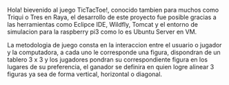 Hola! bievenido al juego TicTacToe!, conocido tambien para muchos como Triqui o Tres en Raya, el desarrollo de este proyecto fue posible gracias 
a las herramientas como Eclipce IDE, Wildfly, Tomcat y el entorno de simulacion para la raspberry pi3 como lo es Ubuntu Server en VM.

La metodologia de juego consta en la interaccion entre el usuario o jugador y la computadora, 
a cada uno le corresponde una figura, dispondran de un tablero 3 x 3 y los jugadores pondran su correspondiente figura en los lugares de su preferencia,
el ganador se definira en quien logre alinear 3 figuras ya sea de forma vertical, horizontal o diagonal.

